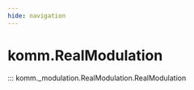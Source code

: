 ```yaml
---
hide: navigation
---
```


# komm.RealModulation

::: komm._modulation.RealModulation.RealModulation
